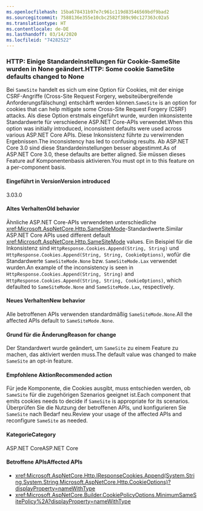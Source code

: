 ```yaml
---
ms.openlocfilehash: 15ba678431b97e7c961c119d83546569bdf9bad2
ms.sourcegitcommit: 7588136e355e10cbc2582f389c90c127363c02a5
ms.translationtype: HT
ms.contentlocale: de-DE
ms.lasthandoff: 03/14/2020
ms.locfileid: "74282522"
---
```

### <a name="http-some-cookie-samesite-defaults-changed-to-none"></a><span data-ttu-id="6ebbf-101">HTTP: Einige Standardeinstellungen für Cookie-SameSite wurden in None geändert.</span><span class="sxs-lookup"><span data-stu-id="6ebbf-101">HTTP: Some cookie SameSite defaults changed to None</span></span>

<span data-ttu-id="6ebbf-102">Bei `SameSite` handelt es sich um eine Option für Cookies, mit der einige CSRF-Angriffe (Cross-Site Request Forgery, websiteübergreifende Anforderungsfälschung) entschärft werden können.</span><span class="sxs-lookup"><span data-stu-id="6ebbf-102">`SameSite` is an option for cookies that can help mitigate some Cross-Site Request Forgery (CSRF) attacks.</span></span> <span data-ttu-id="6ebbf-103">Als diese Option erstmals eingeführt wurde, wurden inkonsistente Standardwerte für verschiedene ASP.NET Core-APIs verwendet.</span><span class="sxs-lookup"><span data-stu-id="6ebbf-103">When this option was initially introduced, inconsistent defaults were used across various ASP.NET Core APIs.</span></span> <span data-ttu-id="6ebbf-104">Diese Inkonsistenz führte zu verwirrenden Ergebnissen.</span><span class="sxs-lookup"><span data-stu-id="6ebbf-104">The inconsistency has led to confusing results.</span></span> <span data-ttu-id="6ebbf-105">Ab ASP.NET Core 3.0 sind diese Standardeinstellungen besser abgestimmt.</span><span class="sxs-lookup"><span data-stu-id="6ebbf-105">As of ASP.NET Core 3.0, these defaults are better aligned.</span></span> <span data-ttu-id="6ebbf-106">Sie müssen dieses Feature auf Komponentenbasis aktivieren.</span><span class="sxs-lookup"><span data-stu-id="6ebbf-106">You must opt in to this feature on a per-component basis.</span></span>

#### <a name="version-introduced"></a><span data-ttu-id="6ebbf-107">Eingeführt in Version</span><span class="sxs-lookup"><span data-stu-id="6ebbf-107">Version introduced</span></span>

<span data-ttu-id="6ebbf-108">3.0</span><span class="sxs-lookup"><span data-stu-id="6ebbf-108">3.0</span></span>

#### <a name="old-behavior"></a><span data-ttu-id="6ebbf-109">Altes Verhalten</span><span class="sxs-lookup"><span data-stu-id="6ebbf-109">Old behavior</span></span>

<span data-ttu-id="6ebbf-110">Ähnliche ASP.NET Core-APIs verwendeten unterschiedliche <xref:Microsoft.AspNetCore.Http.SameSiteMode>-Standardwerte.</span><span class="sxs-lookup"><span data-stu-id="6ebbf-110">Similar ASP.NET Core APIs used different default <xref:Microsoft.AspNetCore.Http.SameSiteMode> values.</span></span> <span data-ttu-id="6ebbf-111">Ein Beispiel für die Inkonsistenz sind `HttpResponse.Cookies.Append(String, String)` und `HttpResponse.Cookies.Append(String, String, CookieOptions)`, wofür die Standardwerte `SameSiteMode.None` bzw. `SameSiteMode.Lax` verwendet wurden.</span><span class="sxs-lookup"><span data-stu-id="6ebbf-111">An example of the inconsistency is seen in `HttpResponse.Cookies.Append(String, String)` and `HttpResponse.Cookies.Append(String, String, CookieOptions)`, which defaulted to `SameSiteMode.None` and `SameSiteMode.Lax`, respectively.</span></span>

#### <a name="new-behavior"></a><span data-ttu-id="6ebbf-112">Neues Verhalten</span><span class="sxs-lookup"><span data-stu-id="6ebbf-112">New behavior</span></span>

<span data-ttu-id="6ebbf-113">Alle betroffenen APIs verwenden standardmäßig `SameSiteMode.None`.</span><span class="sxs-lookup"><span data-stu-id="6ebbf-113">All the affected APIs default to `SameSiteMode.None`.</span></span>

#### <a name="reason-for-change"></a><span data-ttu-id="6ebbf-114">Grund für die Änderung</span><span class="sxs-lookup"><span data-stu-id="6ebbf-114">Reason for change</span></span>

<span data-ttu-id="6ebbf-115">Der Standardwert wurde geändert, um `SameSite` zu einem Feature zu machen, das aktiviert werden muss.</span><span class="sxs-lookup"><span data-stu-id="6ebbf-115">The default value was changed to make `SameSite` an opt-in feature.</span></span>

#### <a name="recommended-action"></a><span data-ttu-id="6ebbf-116">Empfohlene Aktion</span><span class="sxs-lookup"><span data-stu-id="6ebbf-116">Recommended action</span></span>

<span data-ttu-id="6ebbf-117">Für jede Komponente, die Cookies ausgibt, muss entschieden werden, ob `SameSite` für die zugehörigen Szenarios geeignet ist.</span><span class="sxs-lookup"><span data-stu-id="6ebbf-117">Each component that emits cookies needs to decide if `SameSite` is appropriate for its scenarios.</span></span> <span data-ttu-id="6ebbf-118">Überprüfen Sie die Nutzung der betroffenen APIs, und konfigurieren Sie `SameSite` nach Bedarf neu.</span><span class="sxs-lookup"><span data-stu-id="6ebbf-118">Review your usage of the affected APIs and reconfigure `SameSite` as needed.</span></span>

#### <a name="category"></a><span data-ttu-id="6ebbf-119">Kategorie</span><span class="sxs-lookup"><span data-stu-id="6ebbf-119">Category</span></span>

<span data-ttu-id="6ebbf-120">ASP.NET Core</span><span class="sxs-lookup"><span data-stu-id="6ebbf-120">ASP.NET Core</span></span>

#### <a name="affected-apis"></a><span data-ttu-id="6ebbf-121">Betroffene APIs</span><span class="sxs-lookup"><span data-stu-id="6ebbf-121">Affected APIs</span></span>

- <xref:Microsoft.AspNetCore.Http.IResponseCookies.Append(System.String,System.String,Microsoft.AspNetCore.Http.CookieOptions)?displayProperty=nameWithType>
- <xref:Microsoft.AspNetCore.Builder.CookiePolicyOptions.MinimumSameSitePolicy%2A?displayProperty=nameWithType>

<!--

#### Affected APIs

- `M:Microsoft.AspNetCore.Http.IResponseCookies.Append(System.String,System.String,Microsoft.AspNetCore.Http.CookieOptions)`
- `Overload:Microsoft.AspNetCore.Builder.CookiePolicyOptions.MinimumSameSitePolicy`

-->
